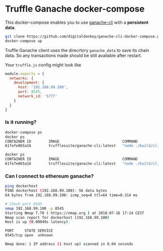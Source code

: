 # Truffle Ganache docker-compose

This docker-compose enables you to use [ganache-cli](https://github.com/trufflesuite/ganache-cli) with a **persistent data**. 


```bash
git clone https://github.com/digitaldonkey/ganache-cli-docker-compose.git
docker-compose up
```

Truffle Ganache client uses the direcrtory `ganache_data` to save its chain data. So any transactions made should be still available after restart. 


Your `truffle.js` config might look like 

```javascript
module.exports = {
  networks: {
    development: {
      host: '192.168.99.100',
      port: 8545,
      network_id: '5777'
    }
  }
}
```

### Is it running? 

```bash
docker-compose ps
docker ps
CONTAINER ID        IMAGE                             COMMAND                  CREATED             STATUS              PORTS                    NAMES
61fefe065a16        trufflesuite/ganache-cli:latest   "node ./build/cli.no…"   36 seconds ago      Up 5 seconds        0.0.0.0:8545->8545/tcp   ganachclidockercompose_node_1

docker ps
CONTAINER ID        IMAGE                             COMMAND                  CREATED             STATUS              PORTS                    NAMES
61fefe065a16        trufflesuite/ganache-cli:latest   "node ./build/cli.no…"   57 seconds ago      Up 26 seconds       0.0.0.0:8545->8545/tcp   ganachclidockercompose_node_1
```


### Can I connect to ethereum ganache?

```bash
ping dockerhost
PING dockerhost (192.168.99.100): 56 data bytes
64 bytes from 192.168.99.100: icmp_seq=0 ttl=64 time=0.314 ms

# Check port 8545
nmap 192.168.99.100 -p 8545
Starting Nmap 7.70 ( https://nmap.org ) at 2018-07-16 17:14 CEST
Nmap scan report for dockerhost (192.168.99.100)
Host is up (0.00049s latency).

PORT     STATE SERVICE
8545/tcp open  unknown

Nmap done: 1 IP address (1 host up) scanned in 0.04 seconds
```
